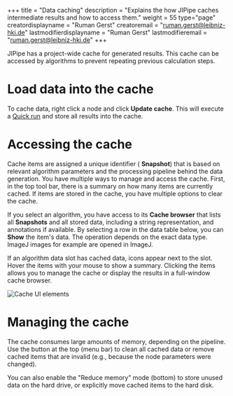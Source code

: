 +++
title = "Data caching"
description = "Explains the how JIPipe caches intermediate results and how to access them."
weight = 55
type="page"
creatordisplayname = "Ruman Gerst"
creatoremail = "ruman.gerst@leibniz-hki.de"
lastmodifierdisplayname = "Ruman Gerst"
lastmodifieremail = "ruman.gerst@leibniz-hki.de"
+++

JIPipe has a project-wide cache for generated results. This cache can be accessed
by algorithms to prevent repeating previous calculation steps.

# Load data into the cache

To cache data, right click a node and click <i class="fa fa-database"></i> <strong>Update cache</strong>.
This will execute a [Quick run](../quick-run) and store all results into the cache.

# Accessing the cache

Cache items are assigned a unique identifier (<i class="fa fa-camera"></i> <strong>Snapshot</strong>)
that is based on relevant algorithm parameters and the processing pipeline behind the
data generation.
You have multiple ways to manage and access the cache. First, in the top tool bar,
there is a summary on how many items are currently cached. If items are stored in the cache,
you have multiple options to clear the cache.

If you select an algorithm, you have access to its <i class="fa fa-database"></i> <strong>Cache browser</strong>
that lists all <i class="fa fa-camera"></i> <strong>Snapshots</strong> and all stored data, including
a string representation, and annotations if available. By selecting a row in the data table below,
you can <i class="fa fa-search"></i> <strong>Show</strong> the item's data. The operation depends on
the exact data type. ImageJ images for example are opened in ImageJ.

If an algorithm data slot has cached data, icons appear next to the slot.
Hover the items with your mouse to show a summary. Clicking the items allows you to manage the cache or
display the results in a full-window cache browser.

![Cache UI elements](/img/documentation/cache.png)

# Managing the cache

The cache consumes large amounts of memory, depending on the pipeline. Use the button at the top (menu bar) to clean all cached data or remove
cached items that are invalid (e.g., because the node parameters were changed).

You can also enable the "Reduce memory" mode (bottom) to store unused data on the hard drive, or explicitly move cached items
to the hard disk.
